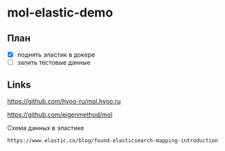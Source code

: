 # mol-elastic-demo

## План

- [x] поднять эластик в докере
- [ ] залить тестовые данные

## Links

https://github.com/hyoo-ru/mol.hyoo.ru

https://github.com/eigenmethod/mol

Схема данных в эластике

    https://www.elastic.co/blog/found-elasticsearch-mapping-introduction